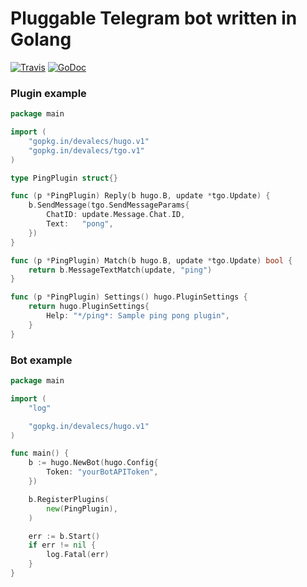 # Pluggable Telegram bot written in Golang

[![Travis](https://travis-ci.org/devalecs/hugo.svg)](https://travis-ci.org/devalecs/hugo)
[![GoDoc](https://godoc.org/github.com/devalecs/hugo?status.svg)](https://godoc.org/github.com/devalecs/hugo)

### Plugin example
```go
package main

import (
	"gopkg.in/devalecs/hugo.v1"
	"gopkg.in/devalecs/tgo.v1"
)

type PingPlugin struct{}

func (p *PingPlugin) Reply(b hugo.B, update *tgo.Update) {
	b.SendMessage(tgo.SendMessageParams{
		ChatID: update.Message.Chat.ID,
		Text:   "pong",
	})
}

func (p *PingPlugin) Match(b hugo.B, update *tgo.Update) bool {
	return b.MessageTextMatch(update, "ping")
}

func (p *PingPlugin) Settings() hugo.PluginSettings {
	return hugo.PluginSettings{
		Help: "*/ping*: Sample ping pong plugin",
	}
}
```
### Bot example
```go
package main

import (
	"log"

	"gopkg.in/devalecs/hugo.v1"
)

func main() {
	b := hugo.NewBot(hugo.Config{
		Token: "yourBotAPIToken",
	})

	b.RegisterPlugins(
		new(PingPlugin),
	)

	err := b.Start()
	if err != nil {
		log.Fatal(err)
	}
}
```